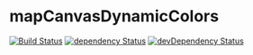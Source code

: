 # mapCanvasDynamicColors

[![Build Status](https://travis-ci.org/nathanielinman/mapCanvasDynamicColors.svg?branch=master)](https://travis-ci.org/nathanielinman/mapCanvasDynamicColors) [![dependency Status](https://david-dm.org/nathanielinman/mapCanvasDynamicColors/status.svg?style=flat)](https://david-dm.org/nathanielinman/mapCanvasDynamicColors) [![devDependency Status](https://david-dm.org/nathanielinman/mapCanvasDynamicColors/dev-status.svg?style=flat)](https://david-dm.org/nathanielinman/mapCanvasDynamicColors#info=devDependencies)
